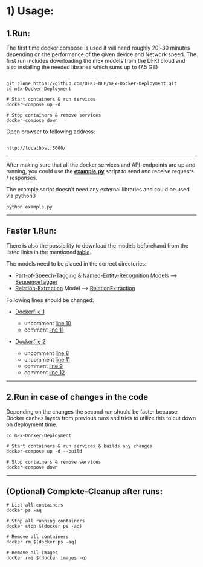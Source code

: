 # 1) Usage:

## 1.Run:

The first time docker compose is used it will need roughly 20~30 minutes depending on the performance of the given device 
and Network speed. The first run includes downloading the mEx models from the DFKI cloud and also installing the needed libraries
which sums up to (7.5 GB) 

```shell

git clone https://github.com/DFKI-NLP/mEx-Docker-Deployment.git
cd mEx-Docker-Deployment

# Start containers & run services
docker-compose up -d

# Stop containers & remove services
docker-compose down

```

Open browser to following address:

```shell

http://localhost:5000/

```

---

After making sure that all the docker services and API-endpoints are up and running, you could use the [**example.py**]() script to send and receive requests / responses.

The example script doesn't need any external libraries and could be used via python3

```shell
python example.py
```

---


## Faster 1.Run:

There is also the possibility to download the models beforehand from the listed links in the mentioned [table](https://github.com/DFKI-NLP/mEx-Docker-Deployment#mex-models-overview).

The models need to be placed in the correct directories:

- [Part-of-Speech-Tagging](https://cloud.dfki.de/owncloud/index.php/s/e7G9deea7eRksCY/download) & [Named-Entity-Recognition](https://cloud.dfki.de/owncloud/index.php/s/WWbnqJ6N8gQQWMD/download) Models --> [SequenceTagger](https://github.com/DFKI-NLP/mEx-Docker-Deployment/tree/main/SequenceTagger)
- [Relation-Extraction](https://cloud.dfki.de/owncloud/index.php/s/cDHpdckyPx72gdY/download) Model --> [RelationExtraction](https://github.com/DFKI-NLP/mEx-Docker-Deployment/tree/main/RelationExtraction)

Following lines should be changed:

* [Dockerfile 1](https://github.com/DFKI-NLP/mEx-Docker-Deployment/blob/main/RelationExtraction/Dockerfile)
  - uncomment [line 10](https://github.com/DFKI-NLP/mEx-Docker-Deployment/blob/0ff83aca6b67e3cefc3c422d07e82666ee774189/RelationExtraction/Dockerfile#L10)
  - comment [line 11](https://github.com/DFKI-NLP/mEx-Docker-Deployment/blob/0ff83aca6b67e3cefc3c422d07e82666ee774189/RelationExtraction/Dockerfile#L11)

* [Dockerfile 2](https://github.com/DFKI-NLP/mEx-Docker-Deployment/blob/1f31e3263c19a7485bbc28b17d0dccc06cedeec2/SequenceTagger/Dockerfile)
  - uncomment [line 8](https://github.com/DFKI-NLP/mEx-Docker-Deployment/blob/0ff83aca6b67e3cefc3c422d07e82666ee774189/SequenceTagger/Dockerfile#L8)
  - uncomment [line 11](https://github.com/DFKI-NLP/mEx-Docker-Deployment/blob/0ff83aca6b67e3cefc3c422d07e82666ee774189/SequenceTagger/Dockerfile#L11)
  - comment [line 9](https://github.com/DFKI-NLP/mEx-Docker-Deployment/blob/0ff83aca6b67e3cefc3c422d07e82666ee774189/SequenceTagger/Dockerfile#L9)
  - comment [line 12](https://github.com/DFKI-NLP/mEx-Docker-Deployment/blob/0ff83aca6b67e3cefc3c422d07e82666ee774189/SequenceTagger/Dockerfile#L12)
  

---

## 2.Run in case of changes in the code

Depending on the changes the second run should be faster because Docker caches layers from previous runs 
and tries to utilize this to cut down on deployment time.

```shell
cd mEx-Docker-Deployment

# Start containers & run services & builds any changes
docker-compose up -d --build

# Stop containers & remove services
docker-compose down
```
---

## (Optional) Complete-Cleanup after runs:

```shell
# List all containers
docker ps -aq

# Stop all running containers
docker stop $(docker ps -aq)

# Remove all containers
docker rm $(docker ps -aq)

# Remove all images
docker rmi $(docker images -q)
```